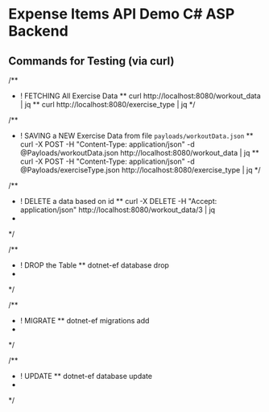 # Expense Items API Demo C# ASP Backend

## Commands for Testing (via curl)

/**
* ! FETCHING All Exercise Data
** curl http://localhost:8080/workout_data | jq
** curl http://localhost:8080/exercise_type | jq
*/

/**
* ! SAVING a NEW Exercise Data from file `payloads/workoutData.json`
** curl -X POST -H "Content-Type: application/json" -d @Payloads/workoutData.json http://localhost:8080/workout_data | jq
** curl -X POST -H "Content-Type: application/json" -d @Payloads/exerciseType.json http://localhost:8080/exercise_type | jq
*/

/**
* ! DELETE a data based on id
** curl -X DELETE -H "Accept: application/json" http://localhost:8080/workout_data/3 | jq
*
*/

/**
* ! DROP the Table
** dotnet-ef database drop
*
*/

/**
* ! MIGRATE 
** dotnet-ef migrations add
*
*/

/**
* ! UPDATE
** dotnet-ef database update
*
*/